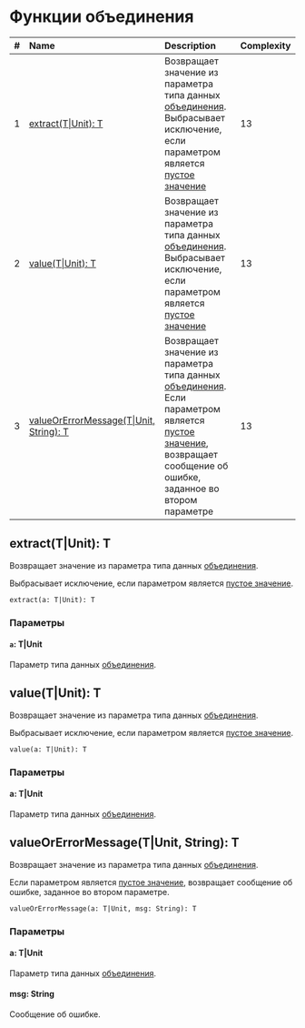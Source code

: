 # Функции объединения

| # | Name | Description | Complexity |
| :--- | :--- | :--- | :--- |
| 1 | [extract(T&#124;Unit): T](#extract) | Возвращает значение из параметра типа данных [объединения](/ride/data-types/union.md).<br>Выбрасывает исключение, если параметром является [пустое значение](/ride/data-types/unit.md) | 13 |
| 2 | [value(T&#124;Unit): T](#value) | Возвращает значение из параметра типа данных [объединения](/ride/data-types/union.md).<br>Выбрасывает исключение, если параметром является [пустое значение](/ride/data-types/unit.md) | 13 |
| 3 | [valueOrErrorMessage(T&#124;Unit, String): T](#value-error) | Возвращает значение из параметра типа данных [объединения](/ride/data-types/union.md).<br>Если параметром является [пустое значение](/ride/data-types/unit.md), возвращает сообщение об ошибке, заданное во втором параметре | 13 |


## extract(T|Unit): T<a id="extract"></a>

Возвращает значение из параметра типа данных [объединения](/ride/data-types/union.md).

Выбрасывает исключение, если параметром является [пустое значение](/ride/data-types/unit.md).

``` ride
extract(a: T|Unit): T
```

### Параметры

#### `a`: T|Unit

Параметр типа данных [объединения](/ride/data-types/union.md).

## value(T|Unit): T<a id="value"></a>

Возвращает значение из параметра типа данных [объединения](/ride/data-types/union.md).

Выбрасывает исключение, если параметром является [пустое значение](/ride/data-types/unit.md).

``` ride
value(a: T|Unit): T
```

### Параметры

#### a: T|Unit

Параметр типа данных [объединения](/ride/data-types/union.md).

## valueOrErrorMessage(T|Unit, String): T<a id="value-error"></a>

Возвращает значение из параметра типа данных [объединения](/ride/data-types/union.md).

Если параметром является [пустое значение](/ride/data-types/unit.md), возвращает сообщение об ошибке, заданное во втором параметре.

``` ride
valueOrErrorMessage(a: T|Unit, msg: String): T
```

### Параметры

#### a: T|Unit

Параметр типа данных [объединения](/ride/data-types/union.md).

#### msg: String

Сообщение об ошибке.
